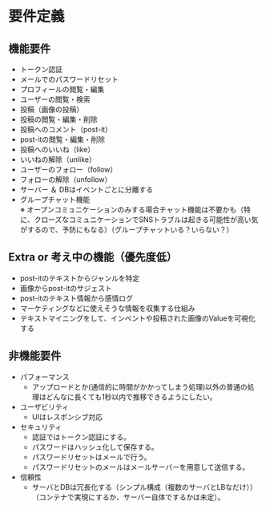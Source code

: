 # 要件定義

## 機能要件
- トークン認証
- メールでのパスワードリセット
- プロフィールの閲覧・編集
- ユーザーの閲覧・検索
- 投稿（画像の投稿）
- 投稿の閲覧・編集・削除
- 投稿へのコメント（post-it）
- post-itの閲覧・編集・削除
- 投稿へのいいね（like）
- いいねの解除（unlike）
- ユーザーのフォロー（follow）
- フォローの解除（unfollow）
- サーバー ＆ DBはイベントごとに分離する
- グループチャット機能<br>
※ オープンコミュニケーションのみする場合チャット機能は不要かも（特に、クローズなコミュニケーションでSNSトラブルは起きる可能性が高い気がするので、予防にもなる）（グループチャットいる？いらない？）

## Extra or 考え中の機能（優先度低）
- post-itのテキストからジャンルを特定
- 画像からpost-itのサジェスト
- post-itのテキスト情報から感情ログ
- マーケティングなどに使えそうな情報を収集する仕組み
- テキストマイニングをして、インベントや投稿された画像のValueを可視化する

## 非機能要件
- パフォーマンス
    - アップロードとか(通信的に時間がかかってしまう処理)以外の普通の処理はどんなに長くても1秒以内で推移できるようにしたい。
- ユーザビリティ
    - UIはレスポンシブ対応
- セキュリティ
    - 認証ではトークン認証にする。
    - パスワードはハッシュ化して保存する。
    - パスワードリセットはメールで行う。
    - パスワードリセットのメールはメールサーバーを用意して送信する。
- 信頼性
    - サーバとDBは冗長化する（シンプル構成（複数のサーバとLBなだけ））（コンテナで実現にするか、サーバー自体でするかは未定）。